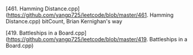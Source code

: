 [461. Hamming Distance.cpp](https://github.com/yangp725/leetcode/blob/master/461. Hamming Distance.cpp)
bitCount, Brian Kernighan's way

[419. Battleships in a Board.cpp](https://github.com/yangp725/leetcode/blob/master/419. Battleships in a Board.cpp)